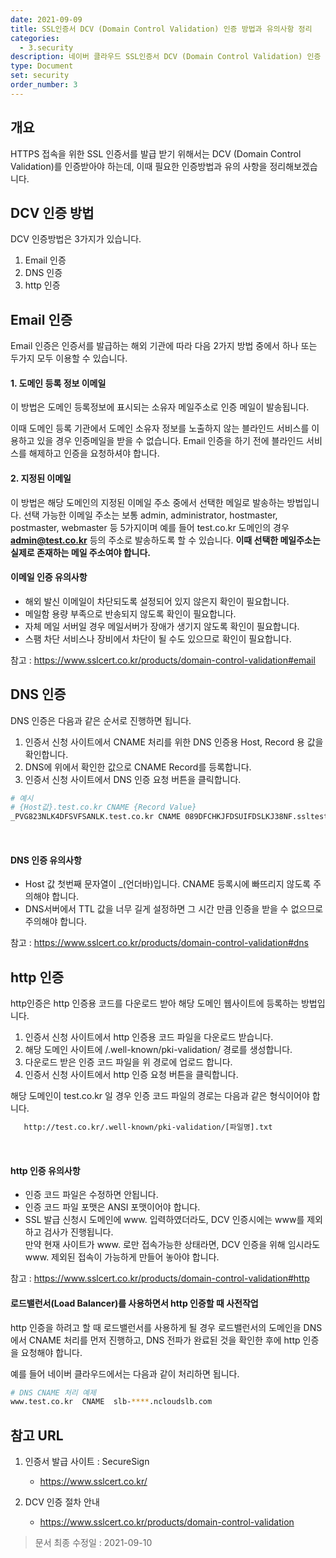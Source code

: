 ```yaml
---
date: 2021-09-09
title: SSL인증서 DCV (Domain Control Validation) 인증 방법과 유의사항 정리
categories:
  - 3.security
description: 네이버 클라우드 SSL인증서 DCV (Domain Control Validation) 인증 방법과 유의사항 정리
type: Document
set: security
order_number: 3
---
```


## 개요
HTTPS 접속을 위한 SSL 인증서를 발급 받기 위해서는 DCV (Domain Control Validation)를 인증받아야 하는데, 이때 필요한 인증방법과 유의 사항을 정리해보겠습니다.

## DCV 인증 방법
DCV 인증방법은 3가지가 있습니다.

1. Email 인증
2. DNS 인증
3. http 인증



## Email 인증
Email 인증은 인증서를 발급하는 해외 기관에 따라 다음 2가지 방법 중에서 하나 또는 두가지 모두 이용할 수 있습니다.

#### 1. 도메인 등록 정보 이메일
이 방법은 도메인 등록정보에 표시되는 소유자 메일주소로 인증 메일이 발송됩니다. 

이때 도메인 등록 기관에서 도메인 소유자 정보를 노출하지 않는 블라인드 서비스를 이용하고 있을 경우 인증메일을 받을 수 없습니다.
Email 인증을 하기 전에 블라인드 서비스를 해제하고 인증을 요청하셔야 합니다.

#### 2. 지정된 이메일
이 방법은 해당 도메인의 지정된 이메일 주소 중에서 선택한 메일로 발송하는 방법입니다.
선택 가능한 이메일 주소는 보통 admin, administrator, hostmaster, postmaster, webmaster 등 5가지이며 
예를 들어 test.co.kr 도메인의 경우 **admin@test.co.kr** 등의 주소로 발송하도록 할 수 있습니다.
**이때 선택한 메일주소는 실제로 존재하는 메일 주소여야 합니다.**

#### 이메일 인증 유의사항
- 해외 발신 이메일이 차단되도록 설정되어 있지 않은지 확인이 필요합니다.
- 메일함 용량 부족으로 반송되지 않도록 확인이 필요합니다.
- 자체 메일 서버일 경우 메일서버가 장애가 생기지 않도록 확인이 필요합니다.
- 스팸 차단 서비스나 장비에서 차단이 될 수도 있으므로 확인이 필요합니다.

참고 : <a href="https://www.sslcert.co.kr/products/domain-control-validation#email" target="_blank" style="word-break:break-all;">https://www.sslcert.co.kr/products/domain-control-validation#email</a>


## DNS 인증
DNS 인증은 다음과 같은 순서로 진행하면 됩니다.

1. 인증서 신청 사이트에서 CNAME 처리를 위한 DNS 인증용 Host, Record 용 값을 확인합니다.
2. DNS에 위에서 확인한 값으로 CNAME Record를 등록합니다.  
3. 인증서 신청 사이트에서 DNS 인증 요청 버튼을 클릭합니다.

``` bash
# 예시
# {Host값}.test.co.kr CNAME {Record Value}
_PVG823NLK4DFSVFSANLK.test.co.kr CNAME 089DFCHKJFDSUIFDSLKJ38NF.ssltest.com
```
<br />

#### DNS 인증 유의사항
- Host 값 첫번째 문자열이 _(언더바)입니다. CNAME 등록시에 빠뜨리지 않도록 주의해야 합니다.
- DNS서버에서 TTL 값을 너무 길게 설정하면 그 시간 만큼 인증을 받을 수 없으므로 주의해야 합니다.

참고 : <a href="https://www.sslcert.co.kr/products/domain-control-validation#dns" target="_blank" style="word-break:break-all;">https://www.sslcert.co.kr/products/domain-control-validation#dns</a>


## http 인증
http인증은 http 인증용 코드를 다운로드 받아 해당 도메인 웹사이트에 등록하는 방법입니다.

1. 인증서 신청 사이트에서 http 인증용 코드 파일을 다운로드 받습니다.
2. 해당 도메인 사이트에  /.well-known/pki-validation/ 경로를 생성합니다.
3. 다운로드 받은 인증 코드 파일을 위 경로에 업로드 합니다.
4. 인증서 신청 사이트에서 http 인증 요청 버튼을 클릭합니다.

해당 도메인이 test.co.kr 일 경우 인증 코드 파일의 경로는 다음과 같은 형식이어야 합니다.
``` html
   http://test.co.kr/.well-known/pki-validation/[파일명].txt
```
<br />

#### http 인증 유의사항
- 인증 코드 파일은 수정하면 안됩니다.
- 인증 코드 파일 포맷은 ANSI 포맷이어야 합니다.
- SSL 발급 신청시 도메인에 www. 입력하였더라도, DCV 인증시에는 www를 제외하고 검사가 진행됩니다.  
  만약  현재 사이트가 www. 로만 접속가능한 상태라면, DCV 인증을 위해 임시라도 www. 제외된 접속이 가능하게 만들어 놓아야 합니다.

참고 : <a href="https://www.sslcert.co.kr/products/domain-control-validation#http" target="_blank" style="word-break:break-all;">https://www.sslcert.co.kr/products/domain-control-validation#http</a>


#### 로드밸런서(Load Balancer)를 사용하면서 http 인증할 때 사전작업
http 인증을 하려고 할 때 로드밸런서를 사용하게 될 경우 로드밸런서의 도메인을 DNS에서 CNAME 처리를 먼저 진행하고, DNS 전파가 완료된 것을 확인한 후에 http 인증을 요청해야 합니다.

예를 들어 네이버 클라우드에서는 다음과 같이 처리하면 됩니다.

``` bash
# DNS CNAME 처리 예제
www.test.co.kr  CNAME  slb-****.ncloudslb.com
```


## 참고 URL
1. 인증서 발급 사이트 : SecureSign
	- <a href="https://www.sslcert.co.kr/" target="_blank" style="word-break:break-all;">https://www.sslcert.co.kr/</a>

2. DCV 인증 절차 안내
	- <a href="https://www.sslcert.co.kr/products/domain-control-validation" target="_blank" style="word-break:break-all;">https://www.sslcert.co.kr/products/domain-control-validation</a>


> 문서 최종 수정일 : 2021-09-10
